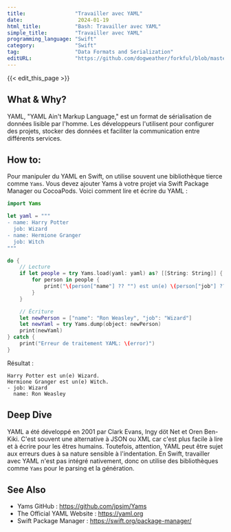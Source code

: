 ```yaml
---
title:                "Travailler avec YAML"
date:                  2024-01-19
html_title:           "Bash: Travailler avec YAML"
simple_title:         "Travailler avec YAML"
programming_language: "Swift"
category:             "Swift"
tag:                  "Data Formats and Serialization"
editURL:              "https://github.com/dogweather/forkful/blob/master/content/fr/swift/working-with-yaml.md"
---
```


{{< edit_this_page >}}

## What & Why?
YAML, "YAML Ain't Markup Language," est un format de sérialisation de données lisible par l'homme. Les développeurs l'utilisent pour configurer des projets, stocker des données et faciliter la communication entre différents services.

## How to:
Pour manipuler du YAML en Swift, on utilise souvent une bibliothèque tierce comme `Yams`. Vous devez ajouter Yams à votre projet via Swift Package Manager ou CocoaPods. Voici comment lire et écrire du YAML :

```Swift
import Yams

let yaml = """
- name: Harry Potter
  job: Wizard
- name: Hermione Granger
  job: Witch
"""

do {
    // Lecture
    if let people = try Yams.load(yaml: yaml) as? [[String: String]] {
        for person in people {
            print("\(person["name"] ?? "") est un(e) \(person["job"] ?? "").")
        }
    }

    // Écriture
    let newPerson = ["name": "Ron Weasley", "job": "Wizard"]
    let newYaml = try Yams.dump(object: newPerson)
    print(newYaml)
} catch {
    print("Erreur de traitement YAML: \(error)")
}
```

Résultat :

```
Harry Potter est un(e) Wizard.
Hermione Granger est un(e) Witch.
- job: Wizard
  name: Ron Weasley
```

## Deep Dive
YAML a été développé en 2001 par Clark Evans, Ingy döt Net et Oren Ben-Kiki. C'est souvent une alternative à JSON ou XML car c'est plus facile à lire et à écrire pour les êtres humains. Toutefois, attention, YAML peut être sujet aux erreurs dues à sa nature sensible à l'indentation. En Swift, travailler avec YAML n'est pas intégré nativement, donc on utilise des bibliothèques comme `Yams` pour le parsing et la génération.

## See Also
- Yams GitHub : https://github.com/jpsim/Yams
- The Official YAML Website : https://yaml.org
- Swift Package Manager : https://swift.org/package-manager/
